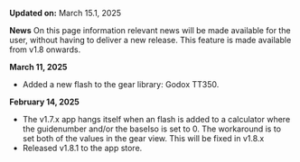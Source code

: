 **Updated on:** March 15.1, 2025

**News**
On this page information relevant news will be made available for the user, without having to deliver a new release. This feature is made available from v1.8 onwards.

**March 11, 2025**
* Added a new flash to the gear library: Godox TT350.

**February 14, 2025**
* The v1.7.x app hangs itself when an flash is added to a calculator where the guidenumber and/or the baseIso is set to 0. The workaround is to set both of the values in the gear view. This will be fixed in v1.8.x
* Released v1.8.1 to the app store.